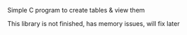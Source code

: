Simple C program to create tables & view them

This library is not finished, has memory issues, will fix later
